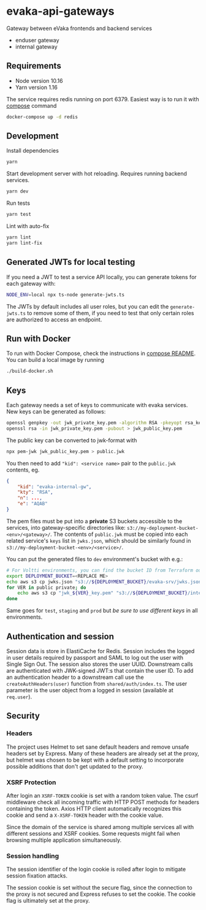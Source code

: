 <!--
SPDX-FileCopyrightText: 2017-2020 City of Espoo

SPDX-License-Identifier: LGPL-2.1-or-later
-->

# evaka-api-gateways

Gateway between eVaka frontends and backend services

* enduser gateway
* internal gateway

## Requirements

* Node version 10.16
* Yarn version 1.16

The service requires redis running on port 6379. Easiest way is to run it with [compose](../compose/README.md) command

```bash
docker-compose up -d redis
```

## Development

Install dependencies

```bash
yarn
```

Start development server with hot reloading. Requires running backend services.

```bash
yarn dev
```

Run tests

```bash
yarn test
```

Lint with auto-fix

```bash
yarn lint
yarn lint-fix
```

## Generated JWTs for local testing

If you need a JWT to test a service API locally, you can generate tokens for each gateway with:

```bash
NODE_ENV=local npx ts-node generate-jwts.ts
```

The JWTs by default includes all user roles, but you can edit the `generate-jwts.ts` to remove some of them, if you need to test that only certain roles are authorized to access an endpoint.

## Run with Docker

To run with Docker Compose, check the instructions in [compose README](../compose/README.md).
You can build a local image by running

```bash
./build-docker.sh
```

## Keys

Each gateway needs a set of keys to communicate with evaka services. New keys can be generated as follows:

```bash
openssl genpkey -out jwk_private_key.pem -algorithm RSA -pkeyopt rsa_keygen_bits:4096
openssl rsa -in jwk_private_key.pem -pubout > jwk_public_key.pem
```

The public key can be converted to jwk-format with

```bash
npx pem-jwk jwk_public_key.pem > public.jwk
```

You then need to add `"kid": <service name>` pair to the `public.jwk` contents, eg.

```json
{
    "kid": "evaka-internal-gw",
    "kty": "RSA",
    "n": ...,
    "e": "AQAB"
}
```

The pem files must be put into a **private** S3 buckets accessible to the services, into gateway-specific directories
like: `s3://my-deployment-bucket-<env>/<gateway>/`. The contents of `public.jwk` must be copied into each related
service's `keys` list in `jwks.json`, which should be similarly found in `s3://my-deployment-bucket-<env>/<service>/`.

You can put the generated files to `dev` environment's bucket with e.g.:

```bash
# For Voltti environments, you can find the bucket ID from Terraform output
export DEPLOYMENT_BUCKET=<REPLACE ME>
echo aws s3 cp jwks.json "s3://${DEPLOYMENT_BUCKET}/evaka-srv/jwks.json"
for VER in public private; do
    echo aws s3 cp "jwk_${VER}_key.pem" "s3://${DEPLOYMENT_BUCKET}/internal-gw/jwk_${VER}_key.pem"
done
```

Same goes for `test`, `staging` and `prod` but *be sure to use different keys* in all environments.

## Authentication and session

Session data is store in ElastiCache for Redis. Session includes the logged in user details required by passport
and SAML to log out the user with Single Sign Out. The session also stores the user UUID. Downstream calls are
authenticated with JWK-signed JWT:s that contain the user ID. To add an authentication header to a downstream call
use the `createAuthHeaders(user)` function from `shared/auth/index.ts`. The user parameter is the user object
from a logged in session (available at `req.user`).

## Security

### Headers

The project uses Helmet to set sane default headers and remove unsafe headers set by Express. Many of these headers
are already set at the proxy, but helmet was chosen to be kept with a default setting to incorporate possible additions
that don't get updated to the proxy.

### XSRF Protection

After login an `XSRF-TOKEN` cookie is set with a random token value. The csurf middleware check all incoming traffic
with HTTP POST methods for headers containing the token. Axios HTTP client automatically recognizes this cookie and
send a `X-XSRF-TOKEN` header with the cookie value.

Since the domain of the service is shared among multiple services all with different sessions and XSRF cookies. Some
requests might fail when browsing multiple application simultaneously.

### Session handling

The session identifier of the login cookie is rolled after login to mitigate session fixation attacks.

The session cookie is set without the secure flag, since the connection to the proxy is not secured and Express refuses
to set the cookie. The cookie flag is ultimately set at the proxy.
